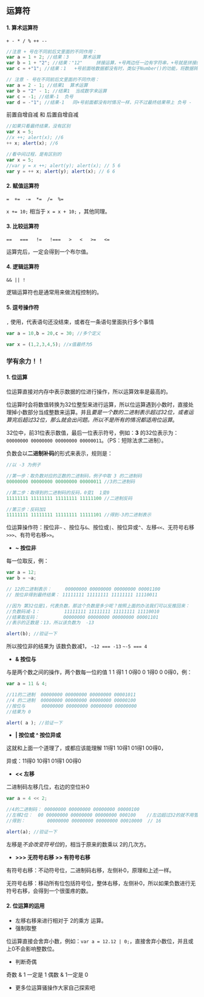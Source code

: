 ## 运算符

#### 1. 算术运算符

`+ - * / % ++ --`

```js
//注意 + 号在不同前后文里面的不同作用：
var a = 1 + 2; //结果：3     算术运算
var b = 1 + "2"; //结果："12"     拼接运算，+号两边任一边有字符串，+号就是拼接的作用
var c = +"1"; //结果：1   +号前面啥数据都没有时，类似于Number()的功能，将数据转换为数字，转不了得到NaN
```

```js
// 注意 - 号在不同前后文里面的不同作用：
var a = 2 - 1; //结果1  算术运算
var b = "2" - 1; //结果1  当成数字来运算
var c = -1; //结果-1  负号
var d = -"1"; //结果-1   同+号前面都没有时情况一样，只不过最终结果带上 负号 -
```

前置自增自减 和 后置自增自减

```js
//如果只看最终结果，没有区别
var x = 5;
//x ++; alert(x); //6
++ x; alert(x); //6
```

```js
//看中间过程，是有区别的
var x = 5;
//var y = x ++; alert(y); alert(x); // 5 6
var y = ++ x; alert(y); alert(x); // 6 6
```

#### 2. 赋值运算符

`=  +=  -=  *=  /=  %=`

`x += 10;` 相当于 `x = x + 10;` ，其他同理。

#### 3. 比较运算符

`==   ===   !=   !===   >   <   >=   <=`

运算完后，一定会得到一个布尔值。

#### 4. 逻辑运算符

`&& || !`

逻辑运算符也是通常用来做流程控制的。

#### 5. 逗号操作符

`,` 使用，代表语句还没结束，或者在一条语句里面执行多个事情

```js
var a = 10,b = 20,c = 30; //多个定义

var x = (1,2,3,4,5); //x值最终为5
```



### 学有余力！！

#### 1. 位运算

位运算直接对内存中表示数据的位进行操作，所以运算效率是最高的。

位运算时会将数值转换为32位整型来进行运算，所以位运算遇到小数时，直接处理掉小数部分当成整数来运算。并且*要是一个数的二进制表示超过32位，或者运算完后超过32位，那么就会出问题。所以不是所有的情况都适用位运算*。

32位中，前31位表示数值，最后一位表示符号，例如：**3** 的32位表示为：`00000000 00000000 00000000 00000011`。（PS：短除法求二进制）。

负数会以**二进制补码**的形式来表示，规则是：

```js
//以 -3 为例子

//第一步：取负数对应的正数的二进制码，例子中取 3 的二进制码
00000000 00000000 00000000 00000011 //3的二进制码

//第二步：取得到的二进制码的反码，0变1  1变0
11111111 11111111 11111111 11111100 //二进制反码

//第三步：反码加1
11111111 11111111 11111111 11111101 //得到-3的二进制表示
```

位运算操作符：按位非`~` 、按位与`&`、按位或`|`、按位异或`^`、左移`<<`、无符号右移`>>>`、有符号右移`>>`。

- **~ 按位非**

每一位取反，例：

```js
var a = 12;
var b = ~a;

// 12的二进制表示：     00000000 00000000 00000000 00001100
// 按位非得到最终结果： 11111111 11111111 11111111 11110011  

//因为 第32位是1，代表负数，那这个负数是多少呢？按照上面的办法我们可以反推回来：
//负数码减-1：         11111111 11111111 11111111 11110010
//结果取反码：         00000000 00000000 00000000 00001101
//表示的正数是：13，所以该负数为  -13

alert(b); //验证一下
```

所以按位非的结果为 该数负数减1， `~12 === -13` `~-5 === 4`

- **& 按位与**

与是两个数之间的操作，两个数每一位的值 1 1 得1   1 0得0   0 1得0  0 0得0，例：

```js
var a = 11 & 4;

//11的二进制  00000000 00000000 00000000 00001011
//4 的二进制  00000000 00000000 00000000 00000100
//按位与      00000000 00000000 00000000 00000000
//结果为 0

alert( a ); //验证一下
```

- **| 按位或    ^ 按位异或**

这就和上面一个道理了，或都应该能理解 11得1  10得1   01得1  00得0，

异或：11得0   10得1    01得1   00得0   

- **<< 左移**

二进制码左移几位，右边的空位补0

```js
var a = 4 << 2;

//4的二进制码： 00000000 00000000 00000000 00000100
//左移2位：  00 00000000 00000000 00000000 000100    //左边超过32的就不用管了，右边少于8位的补0    
//得到：        00000000 00000000 00000000 00010000  // 16

alert(a); //验证一下
```

左移是*不会改变符号位*的，相当于原来的数乘以 2的几次方。

- **>>> 无符号右移    >> 有符号右移**

有符号右移：不动符号位，二进制码右移，左侧补0，原理和上述一样。

无符号右移：移动所有位包括符号位，整体右移，左侧补0，所以如果负数进行无符号右移，会得到一个很蛋疼的数。

#### 2. 位运算的运用

- 左移右移来进行相对于 2的乘方 运算。
- 强制取整

位运算直接会舍弃小数，例如：`var a = 12.12 | 0;`，直接舍弃小数位，并且或上0不会影响整数位。

- 判断奇偶

奇数 & 1 一定是 1            偶数 & 1一定是 0

- 更多位运算骚操作大家自己探索吧